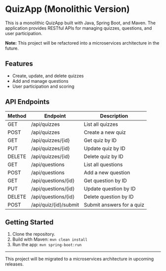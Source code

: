 # QuizApp (Monolithic Version)

This is a monolithic QuizApp built with Java, Spring Boot, and Maven. The application provides RESTful APIs for managing quizzes, questions, and user participation.

**Note:** This project will be refactored into a microservices architecture in the future.

## Features

- Create, update, and delete quizzes
- Add and manage questions
- User participation and scoring

## API Endpoints

| Method | Endpoint                | Description                    |
|--------|------------------------|--------------------------------|
| GET    | /api/quizzes           | List all quizzes               |
| POST   | /api/quizzes           | Create a new quiz              |
| GET    | /api/quizzes/{id}      | Get quiz by ID                 |
| PUT    | /api/quizzes/{id}      | Update quiz by ID              |
| DELETE | /api/quizzes/{id}      | Delete quiz by ID              |
| GET    | /api/questions         | List all questions             |
| POST   | /api/questions         | Add a new question             |
| GET    | /api/questions/{id}    | Get question by ID             |
| PUT    | /api/questions/{id}    | Update question by ID          |
| DELETE | /api/questions/{id}    | Delete question by ID          |
| POST   | /api/quiz/{id}/submit  | Submit answers for a quiz      |

## Getting Started

1. Clone the repository.
2. Build with Maven: `mvn clean install`
3. Run the app: `mvn spring-boot:run`

---

This project will be migrated to a microservices architecture in upcoming releases.
